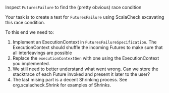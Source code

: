 Inspect `FuturesFailure` to find the (pretty obvious) race condition

Your task is to create a test for `FuturesFailure` using ScalaCheck excavating this race condition.

To this end we need to:
1. Implement an ExecutionContext in `FuturesFailureSpecification`.
The ExecutionContext should shuffle the incoming Futures to make sure that all interleavings are possible
2. Replace the `executionContextGen` with one using the ExecutionContext you implemented.
3. We still need to better understand what went wrong. Can we store the stacktrace of each Future invoked
  and present it later to the user?
3. The last mising part is a decent Shrinking process. See org.scalacheck.Shrink for examples of Shrinks.


